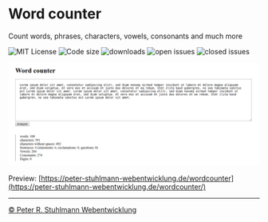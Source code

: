 # Word counter

Count words, phrases, characters, vowels, consonants and much more

![MIT License](https://img.shields.io/github/license/peter-stuhlmann/WordCounter.svg) ![Code size](https://img.shields.io/github/languages/code-size/peter-stuhlmann/WordCounter.svg) ![downloads](https://img.shields.io/github/downloads/peter-stuhlmann/WordCounter/total.svg) ![open issues](https://img.shields.io/github/issues/peter-stuhlmann/WordCounter.svg) ![closed issues](https://img.shields.io/github/issues-closed/peter-stuhlmann/WordCounter.svg)

![Screenshot](assets/img/screenshot-desktop.png)


Preview: [https://peter-stuhlmann-webentwicklung.de/wordcounter](https://peter-stuhlmann-webentwicklung.de/wordcounter/)

---

[&copy; Peter R. Stuhlmann Webentwicklung](https://peter-stuhlmann-webentwicklung.de)